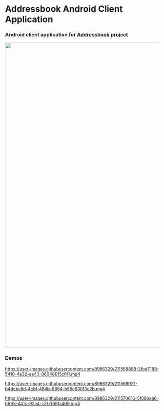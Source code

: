 # Addressbook Android Client Application

### Android client application for [Addressbook project](https://github.com/dredwardhyde/addressbook)

<img src="https://raw.githubusercontent.com/dredwardhyde/addressbook-android-app/master/screenshots/all_panels.png" width="1000"/>  

### Demos

https://user-images.githubusercontent.com/8986329/211568888-2fbd7188-5410-4a32-ae43-06648015cf41.mp4

https://user-images.githubusercontent.com/8986329/211568921-b4dcbc8d-4cbf-484b-8964-b55c90013c2b.mp4

https://user-images.githubusercontent.com/8986329/211570616-5f06baa6-b693-441c-92a4-c217f69fa409.mp4

